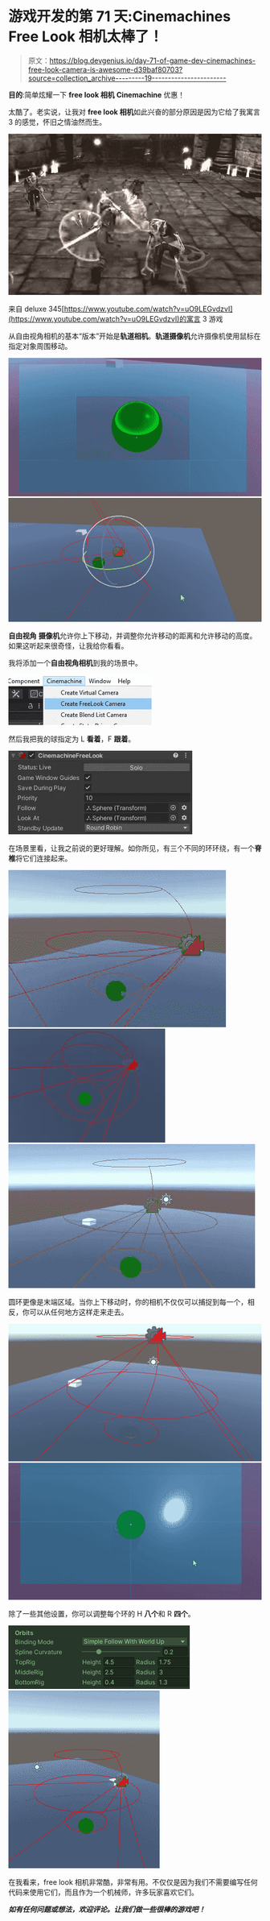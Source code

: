 # 游戏开发的第 71 天:Cinemachines Free Look 相机太棒了！

> 原文：<https://blog.devgenius.io/day-71-of-game-dev-cinemachines-free-look-camera-is-awesome-d39baf80703?source=collection_archive---------19----------------------->

**目的**:简单炫耀一下 **free look 相机** **Cinemachine** 优惠！

太酷了。老实说，让我对 **free look 相机**如此兴奋的部分原因是因为它给了我寓言 3 的感觉，怀旧之情油然而生。

![](img/fc5eded924e67fce40cea8aa950f4bb8.png)

来自 deluxe 345[https://www.youtube.com/watch?v=uO9LEGvdzvI](https://www.youtube.com/watch?v=uO9LEGvdzvI)的寓言 3 游戏

从自由视角相机的基本“版本”开始是**轨道相机**。**轨道摄像机**允许摄像机使用鼠标在指定对象周围移动。

![](img/9d50c6cdf3b84bf6aeb9d9198a3aa5cf.png)![](img/a04a814eba2936c2bcca314b8e5df8ab.png)

**自由视角** **摄像机**允许你上下移动，并调整你允许移动的距离和允许移动的高度。如果这听起来很奇怪，让我给你看看。

我将添加一个**自由视角相机**到我的场景中。

![](img/06eea967f31b89502c69450300c69660.png)

然后我把我的球指定为 L **看着**，F **跟着**。

![](img/f27733fcb285fd152b05f35983f11dbc.png)

在场景里看，让我之前说的更好理解。如你所见，有三个不同的环环绕，有一个**脊椎**将它们连接起来。

![](img/f1ff314b2d120c6a4f8f469a9179a5f6.png)![](img/6323c918b922ddbff0695ccca0bc0652.png)![](img/2a65a5e0c3c9bdd08b79ad0f86045048.png)

圆环更像是末端区域。当你上下移动时，你的相机不仅仅可以捕捉到每一个，相反，你可以从任何地方这样走来走去。

![](img/701686f1fbaab47477a3386da7696eca.png)![](img/29f5f213d8dcf2a875db3bf06a8eaea5.png)

除了一些其他设置，你可以调整每个环的 H **八个**和 R **四个**。

![](img/bd5bb31b71beae0fee40fdc3127f2dd4.png)![](img/9f42bf28899fb5075f64589ab2e82eb3.png)

在我看来，free look 相机非常酷，非常有用。不仅仅是因为我们不需要编写任何代码来使用它们，而且作为一个机械师，许多玩家喜欢它们。

***如有任何问题或想法，欢迎评论。让我们做一些很棒的游戏吧！***